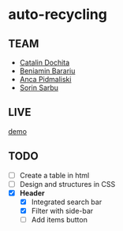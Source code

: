 # auto-recycling

## TEAM

- [Catalin Dochita](https://github.com/cdochita)
- [Beniamin Barariu](https://github.com/barariubeniamin)
- [Anca Pidmaliski](https://github.com/apidmaliski)
- [Sorin Sarbu](http://github.com/sorinsarbu)

## LIVE

[demo](https://barariubeniamin.github.io/auto-recycling)

## TODO

- [ ] Create a table in html
- [ ] Design and structures in CSS
- [x] **Header**
  - [x] Integrated search bar
  - [x] Filter with side-bar
  - [ ] Add items button
